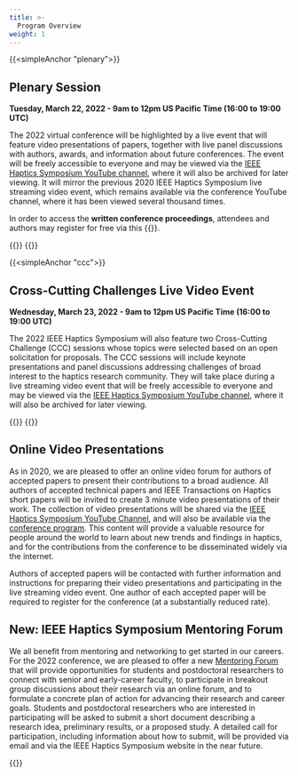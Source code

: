 ```yaml
---
title: >-
  Program Overview
weight: 1
---
```


{{<simpleAnchor "plenary">}}
## Plenary Session

**Tuesday, March 22, 2022 - 9am to 12pm US Pacific Time (16:00 to 19:00 UTC)**

The 2022 virtual conference will be highlighted by a live event that will feature video presentations of papers, together with live panel discussions with authors, awards, and information about future conferences.  The event will be freely accessible to everyone and may be viewed via the [IEEE Haptics Symposium YouTube channel](https://youtu.be/hkRaVJbKHy8), where it will also be archived for later viewing.  It will mirror the previous 2020 IEEE Haptics Symposium live streaming video event, which remains available via the conference YouTube channel, where it has been viewed several thousand times.

In order to access the **written conference proceedings**, attendees and authors may register for free via this {{<simpleHyperlink text="form" link="https://forms.gle/f96Qk3jSLZ54cH269">}}.

{{<plenarySessionTable>}}
{{<simpleBR>}}

{{<simpleAnchor "ccc">}}
## Cross-Cutting Challenges Live Video Event

**Wednesday, March 23, 2022 - 9am to 12pm US Pacific Time (16:00 to 19:00 UTC)**

The 2022 IEEE Haptics Symposium will also feature two Cross-Cutting Challenge (CCC) sessions whose topics were selected based on an open solicitation for proposals.  The CCC sessions will include keynote presentations and panel discussions addressing challenges of broad interest to the haptics research community.  They will take place during a live streaming video event that will be freely accessible to everyone and may be viewed via the [IEEE Haptics Symposium YouTube channel](https://youtu.be/AITyBiz453k), where it will also be archived for later viewing.

{{<cccSessionTable>}}
{{<simpleBR>}}

## Online Video Presentations

As in 2020, we are pleased to offer an online video forum for authors of accepted papers to present their contributions to a broad audience. All authors of accepted technical papers and IEEE Transactions on Haptics short papers will be invited to create 3 minute video presentations of their work.  The collection of video presentations will be shared via the [IEEE Haptics Symposium YouTube Channel](https://www.youtube.com/channel/UC1YjMwrg8Hk6uAtyWb62yAw), and will also be available via the [conference program](/program/VideoPresentations).  This content will provide a valuable resource for people around the world to learn about new trends and findings in haptics, and for the contributions from the conference to be disseminated widely via the internet.

Authors of accepted papers will be contacted with further information and instructions for preparing their video presentations and participating in the live streaming video event. One author of each accepted paper will be required to register for the conference (at a substantially reduced rate).  

## New: IEEE Haptics Symposium Mentoring Forum

We all benefit from mentoring and networking to get started in our careers. For the 2022 conference, we are pleased to offer a new [Mentoring Forum](/program/Mentoring-Forum) that will provide opportunities for students and postdoctoral researchers to connect with senior and early-career faculty, to participate in breakout group discussions about their research via an online forum, and to formulate a concrete plan of action for advancing their research and career goals.  Students and postdoctoral researchers who are interested in participating will be asked to submit a short document describing a research idea, preliminary results, or a proposed study.  A detailed call for participation, including information about how to submit, will be provided via email and via the IEEE Haptics Symposium website in the near future.

{{<simpleBR>}}